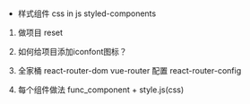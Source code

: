 ## 
- 样式组件
  css in js
  styled-components

1. 做项目 reset  

2. 如何给项目添加iconfont图标？

3. 全家桶
  react-router-dom  vue-router 配置
  react-router-config
4. 每个组件做法  func_component  +  style.js(css)